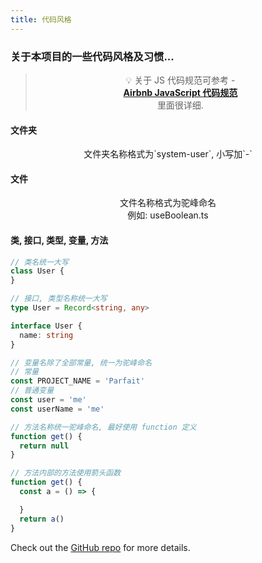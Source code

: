 ```yaml
---
title: 代码风格
---
```


<div class="mt-1/12 text-center">
  <!-- You can use Vue components inside markdown -->
  <div i-carbon-dicom-overlay class="text-4xl -mb-6 m-auto" />
  <h3>关于本项目的一些代码风格及习惯...</h3>
</div>

<blockquote align="center">
<p>💡 关于 JS 代码规范可参考 - <br><a href="https://github.com/BingKui/javascript-zh"><strong>Airbnb JavaScript 代码规范</strong></a><br>里面很详细.</p>
</blockquote>

#### 文件夹
<p align="center">
文件夹名称格式为`system-user`, 小写加`-`
</p>

#### 文件
<p align="center">
文件名称格式为驼峰命名<br>
例如: useBoolean.ts<br>
</p>

#### 类, 接口, 类型, 变量, 方法
```ts
// 类名统一大写
class User {
}

// 接口, 类型名称统一大写
type User = Record<string, any>

interface User {
  name: string
}

// 变量名除了全部常量, 统一为驼峰命名
// 常量
const PROJECT_NAME = 'Parfait'
// 普通变量
const user = 'me'
const userName = 'me'

// 方法名称统一驼峰命名, 最好使用 function 定义
function get() {
  return null
}

// 方法内部的方法使用箭头函数
function get() {
  const a = () => {

  }
  return a()
}
```

Check out the [GitHub repo](https://github.com/faitsse/parfait) for more details.

<br>
